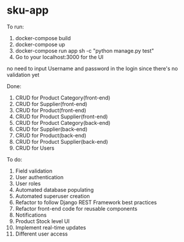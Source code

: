 # sku-app

To run:
1. docker-compose build
2. docker-compose up
3. docker-compose run app sh -c "python manage.py test"
4. Go to your localhost:3000 for the UI

no need to input Username and password in the login since there's no validation yet

Done:
1. CRUD for Product Category(front-end)
2. CRUD for Supplier(front-end)
3. CRUD for Product(front-end)
4. CRUD for Product Supplier(front-end)
5. CRUD for Product Category(back-end)
6. CRUD for Supplier(back-end)
7. CRUD for Product(back-end)
8. CRUD for Product Supplier(back-end)
8. CRUD for Users

To do:
1. Field validation
2. User authentication
3. User roles
4. Automated database populating
5. Automated superuser creation
6. Refactor to follow Django REST Framework best practices
7. Refactor front-end code for reusable components
8. Notifications
9. Product Stock level UI
10. Implement real-time updates
11. Different user access
